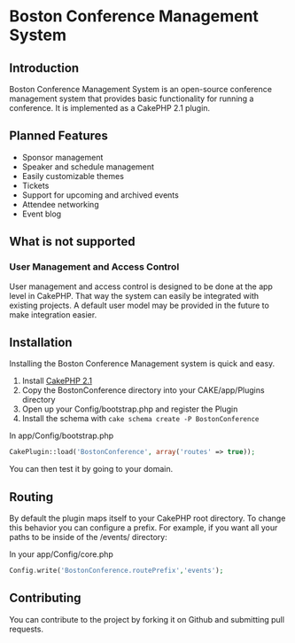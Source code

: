 # Boston Conference Management System
## Introduction
Boston Conference Management System is an open-source conference management system that provides basic functionality for running a conference.
It is implemented as a CakePHP 2.1 plugin.

## Planned Features

- Sponsor management
- Speaker and schedule management
- Easily customizable themes
- Tickets
- Support for upcoming and archived events
- Attendee networking
- Event blog

## What is not supported
### User Management and Access Control
User management and access control is designed to be done at the app level in CakePHP. That way the system can easily be integrated with existing projects. A default user model may be provided in the future to make integration easier.

## Installation
Installing the Boston Conference Management system is quick and easy.

1. Install [CakePHP 2.1][cakephp]
2. Copy the BostonConference directory into your CAKE/app/Plugins directory
3. Open up your Config/bootstrap.php and register the Plugin
4. Install the schema with `cake schema create -P BostonConference`

In app/Config/bootstrap.php

```php
CakePlugin::load('BostonConference', array('routes' => true));
```

You can then test it by going to your domain.

## Routing
By default the plugin maps itself to your CakePHP root directory. To change this behavior you can configure a prefix. For example, if you want all your paths to be inside of the /events/ directory:

In your app/Config/core.php

```php
Config.write('BostonConference.routePrefix','events');
```

## Contributing
You can contribute to the project by forking it on Github and submitting pull requests.

[cakephp]: http://www.cakephp.org/
